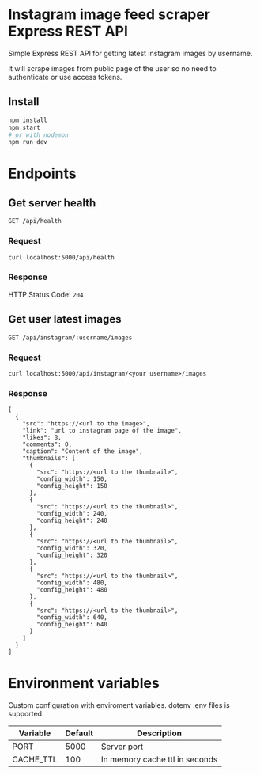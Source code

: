 # Instagram image feed scraper Express REST API

Simple Express REST API for getting latest instagram images by username.

It will scrape images from public page of the user so no need to authenticate or use access tokens.

## Install

```sh
npm install
npm start
# or with nodemon
npm run dev
```

# Endpoints

## Get server health

`GET /api/health`

### Request

`curl localhost:5000/api/health`

### Response

HTTP Status Code: `204`

## Get user latest images

`GET /api/instagram/:username/images`

### Request

`curl localhost:5000/api/instagram/<your username>/images`

### Response

```
[
  {
    "src": "https://<url to the image>",
    "link": "url to instagram page of the image",
    "likes": 8,
    "comments": 0,
    "caption": "Content of the image",
    "thumbnails": [
      {
        "src": "https://<url to the thumbnail>",
        "config_width": 150,
        "config_height": 150
      },
      {
        "src": "https://<url to the thumbnail>",
        "config_width": 240,
        "config_height": 240
      },
      {
        "src": "https://<url to the thumbnail>",
        "config_width": 320,
        "config_height": 320
      },
      {
        "src": "https://<url to the thumbnail>",
        "config_width": 480,
        "config_height": 480
      },
      {
        "src": "https://<url to the thumbnail>",
        "config_width": 640,
        "config_height": 640
      }
    ]
  }
]
```

# Environment variables

Custom configuration with enviroment variables. dotenv .env files is supported.

| Variable  | Default | Description                    |
| --------- | ------- | ------------------------------ |
| PORT      | 5000    | Server port                    |
| CACHE_TTL | 100     | In memory cache ttl in seconds |
